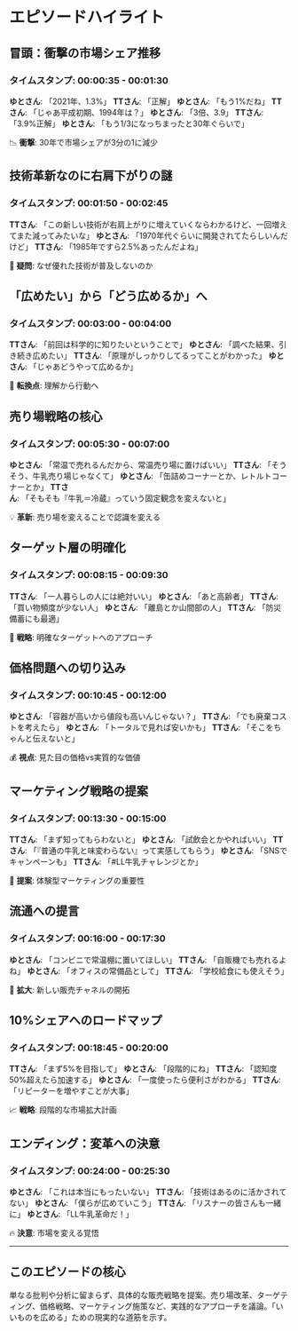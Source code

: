 # エピソードハイライト

## 冒頭：衝撃の市場シェア推移

### タイムスタンプ: 00:00:35 - 00:01:30

**ゆとさん**: 「2021年、1.3%」
**TTさん**: 「正解」
**ゆとさん**: 「もう1%だね」
**TTさん**: 「じゃあ平成初期、1994年は？」
**ゆとさん**: 「3倍、3.9」
**TTさん**: 「3.9%正解」
**ゆとさん**: 「もう1/3になっちまったと30年ぐらいで」

📉 **衝撃**: 30年で市場シェアが3分の1に減少

## 技術革新なのに右肩下がりの謎

### タイムスタンプ: 00:01:50 - 00:02:45

**TTさん**: 「この新しい技術が右肩上がりに増えていくならわかるけど、一回増えてまた減ってみたいな」
**ゆとさん**: 「1970年代ぐらいに開発されてたらしいんだけど」
**TTさん**: 「1985年ですら2.5%あったんだよね」

🤔 **疑問**: なぜ優れた技術が普及しないのか

## 「広めたい」から「どう広めるか」へ

### タイムスタンプ: 00:03:00 - 00:04:00

**TTさん**: 「前回は科学的に知りたいということで」
**ゆとさん**: 「調べた結果、引き続き広めたい」
**TTさん**: 「原理がしっかりしてるってことがわかった」
**ゆとさん**: 「じゃあどうやって広めるか」

🎯 **転換点**: 理解から行動へ

## 売り場戦略の核心

### タイムスタンプ: 00:05:30 - 00:07:00

**ゆとさん**: 「常温で売れるんだから、常温売り場に置けばいい」
**TTさん**: 「そうそう、牛乳売り場じゃなくて」
**ゆとさん**: 「缶詰めコーナーとか、レトルトコーナーとか」
**TTさん**: 「そもそも『牛乳＝冷蔵』っていう固定観念を変えないと」

💡 **革新**: 売り場を変えることで認識を変える

## ターゲット層の明確化

### タイムスタンプ: 00:08:15 - 00:09:30

**TTさん**: 「一人暮らしの人には絶対いい」
**ゆとさん**: 「あと高齢者」
**TTさん**: 「買い物頻度が少ない人」
**ゆとさん**: 「離島とか山間部の人」
**TTさん**: 「防災備蓄にも最適」

🎯 **戦略**: 明確なターゲットへのアプローチ

## 価格問題への切り込み

### タイムスタンプ: 00:10:45 - 00:12:00

**ゆとさん**: 「容器が高いから値段も高いんじゃない？」
**TTさん**: 「でも廃棄コストを考えたら」
**ゆとさん**: 「トータルで見れば安いかも」
**TTさん**: 「そこをちゃんと伝えないと」

💰 **視点**: 見た目の価格vs実質的な価値

## マーケティング戦略の提案

### タイムスタンプ: 00:13:30 - 00:15:00

**TTさん**: 「まず知ってもらわないと」
**ゆとさん**: 「試飲会とかやればいい」
**TTさん**: 「『普通の牛乳と味変わらない』って実感してもらう」
**ゆとさん**: 「SNSでキャンペーンも」
**TTさん**: 「#LL牛乳チャレンジとか」

📣 **提案**: 体験型マーケティングの重要性

## 流通への提言

### タイムスタンプ: 00:16:00 - 00:17:30

**ゆとさん**: 「コンビニで常温棚に置いてほしい」
**TTさん**: 「自販機でも売れるよね」
**ゆとさん**: 「オフィスの常備品として」
**TTさん**: 「学校給食にも使えそう」

🚀 **拡大**: 新しい販売チャネルの開拓

## 10%シェアへのロードマップ

### タイムスタンプ: 00:18:45 - 00:20:00

**TTさん**: 「まず5%を目指して」
**ゆとさん**: 「段階的にね」
**TTさん**: 「認知度50%超えたら加速する」
**ゆとさん**: 「一度使ったら便利さがわかる」
**TTさん**: 「リピーターを増やすことが大事」

📈 **戦略**: 段階的な市場拡大計画

## エンディング：変革への決意

### タイムスタンプ: 00:24:00 - 00:25:30

**ゆとさん**: 「これは本当にもったいない」
**TTさん**: 「技術はあるのに活かされてない」
**ゆとさん**: 「僕らが広めていこう」
**TTさん**: 「リスナーの皆さんも一緒に」
**ゆとさん**: 「LL牛乳革命だ！」

🔥 **決意**: 市場を変える覚悟

---

## このエピソードの核心

単なる批判や分析に留まらず、具体的な販売戦略を提案。売り場改革、ターゲティング、価格戦略、マーケティング施策など、実践的なアプローチを議論。「いいものを広める」ための現実的な道筋を示す。